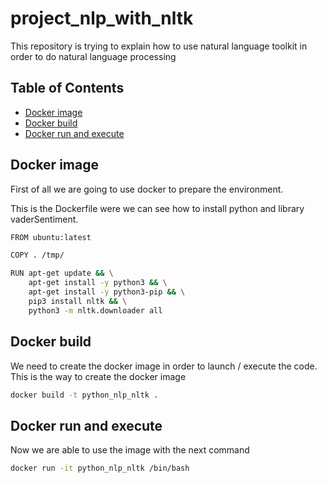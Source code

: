 # project_nlp_with_nltk
This repository is trying to explain how to use natural language toolkit in order to do natural language processing

## Table of Contents
* [Docker image](#docker-image)
* [Docker build](#docker-build)
* [Docker run and execute](#docker-run-and-execute)

## Docker image
First of all we are going to use docker to prepare the environment.

This is the Dockerfile were we can see how to install python and library vaderSentiment.
```sh
FROM ubuntu:latest

COPY . /tmp/

RUN apt-get update && \
    apt-get install -y python3 && \
    apt-get install -y python3-pip && \
    pip3 install nltk && \
    python3 -m nltk.downloader all
```

## Docker build
We need to create the docker image in order to launch / execute the code. This is the way to create the docker image
```sh
docker build -t python_nlp_nltk .
```

## Docker run and execute
Now we are able to use the image with the next command
```sh
docker run -it python_nlp_nltk /bin/bash
```